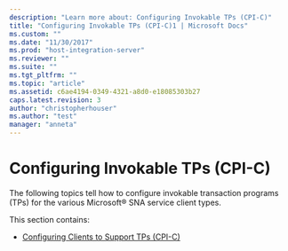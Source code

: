 ```yaml
---
description: "Learn more about: Configuring Invokable TPs (CPI-C)"
title: "Configuring Invokable TPs (CPI-C)1 | Microsoft Docs"
ms.custom: ""
ms.date: "11/30/2017"
ms.prod: "host-integration-server"
ms.reviewer: ""
ms.suite: ""
ms.tgt_pltfrm: ""
ms.topic: "article"
ms.assetid: c6ae4194-0349-4321-a8d0-e18085303b27
caps.latest.revision: 3
author: "christopherhouser"
ms.author: "test"
manager: "anneta"
---
```

# Configuring Invokable TPs (CPI-C)
The following topics tell how to configure invokable transaction programs (TPs) for the various Microsoft® SNA service client types.  
  
 This section contains:  
  
-   [Configuring Clients to Support TPs (CPI-C)](../core/configuring-clients-to-support-tps-cpi-c-1.md)
